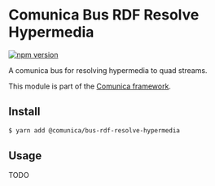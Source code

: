 # Comunica Bus RDF Resolve Hypermedia

[![npm version](https://badge.fury.io/js/%40comunica%2Fbus-rdf-resolve-hypermedia.svg)](https://www.npmjs.com/package/@comunica/bus-rdf-resolve-hypermedia)

A comunica bus for resolving hypermedia to quad streams.

This module is part of the [Comunica framework](https://github.com/comunica/comunica).

## Install

```bash
$ yarn add @comunica/bus-rdf-resolve-hypermedia
```

## Usage

TODO
